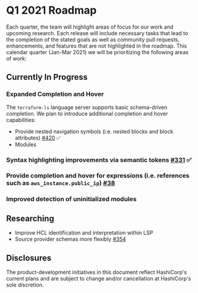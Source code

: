 # Q1 2021 Roadmap

Each quarter, the team will highlight areas of focus for our work and upcoming research.
Each release will include necessary tasks that lead to the completion of the stated goals as well as community pull requests, enhancements, and features that are not highlighted in the roadmap. This calendar quarter (Jan-Mar 2021) we will be prioritizing the following areas of work:

## Currently In Progress
### Expanded Completion and Hover
The `terraform-ls` language server supports basic schema-driven completion. We plan to introduce additional completion and hover capabilities:

- Provide nested navigation symbols (i.e. nested blocks and block attributes) [#420](https://github.com/hashicorp/terraform-ls/pull/420) :white_check_mark:
- Modules

### Syntax highlighting improvements via semantic tokens [#331](https://github.com/hashicorp/terraform-ls/pull/331) :white_check_mark:

### Provide completion and hover for expressions (i.e. references such as `aws_instance.public_ip`) [#38](https://github.com/hashicorp/terraform-ls/issues/38)

### Improved detection of uninitialized modules

## Researching
- Improve HCL identification and interpretation within LSP
- Source provider schemas more flexibly [#354](https://github.com/hashicorp/terraform-ls/issues/354)

## Disclosures
The product-development initiatives in this document reflect HashiCorp's current plans and are subject to change and/or cancellation at HashiCorp's sole discretion.
